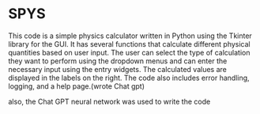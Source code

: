 # SPYS
This code is a simple physics calculator written in Python using the Tkinter library for the GUI. 
It has several functions that calculate different physical quantities based on user input. 
The user can select the type of calculation they want to perform using the dropdown menus and can enter the necessary input using the entry widgets. 
The calculated values are displayed in the labels on the right. The code also includes error handling, logging, and a help page.(wrоte Chat gpt)

also, the Chat GPT neural network was used to write the code
